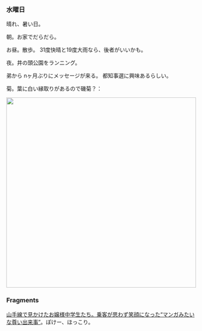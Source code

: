 ### 水曜日

晴れ、暑い日。

朝。お家でだらだら。

お昼。散歩。
31度快晴と19度大雨なら、後者がいいかも。

夜。井の頭公園をランニング。

弟から nヶ月ぶりにメッセージが来る。
都知事選に興味あるらしい。

菊。葉に白い縁取りがあるので磯菊？：

<img src="https://i.imgur.com/qrdYK9E.jpg" width="500">

### Fragments

[山手線で見かけたお嬢様中学生たち。乗客が思わず笑顔になった“マンガみたいな尊い出来事”](https://bunshun.jp/articles/-/71169)。ぽけー、ほっこり。